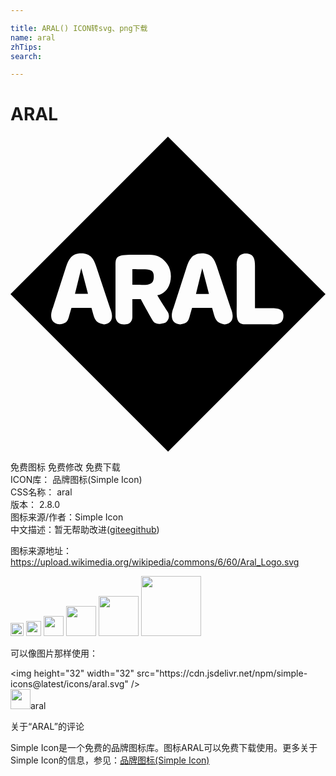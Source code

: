 ```yaml
---

title: ARAL() ICON转svg、png下载
name: aral
zhTips: 
search: 

---
```


# ARAL  <small style="font-size: 60%;font-weight: 100"></small>

<div id="svg" class="svg-wrap">
<svg role="img" viewBox="0 0 24 24" xmlns="http://www.w3.org/2000/svg"><title>ARAL icon</title><path d="M5.393 10.02l-.48 1.959.99.001-.51-1.96zm3.892.082v1.187c.549-.002.958.03 1.229-.033.27-.062.404-.217.404-.592 0-.334-.12-.469-.385-.523-.264-.055-.672-.028-1.248-.04zm5.326-.079l-.48 1.96h.99l-.51-1.96zM11.996 0L0 11.998 12.004 24 24 12.004 11.996 0zM5.393 8.896c.366 0 .606.117.775.295.169.18.267.421.35.67l1.07 3.211s.134.276.144.567c.01.29-.104.599-.6.666-.355-.054-.536-.156-.657-.35-.122-.194-.184-.482-.305-.91H4.645c-.147.468-.195.757-.295.941-.1.184-.254.263-.616.317-.508-.054-.636-.369-.636-.67 0-.301.129-.588.129-.588l1.015-3.152c.08-.246.176-.495.348-.682.172-.187.42-.315.803-.315zm9.191.002c.366 0 .607.117.775.295.17.18.267.421.35.67l1.072 3.211s.135.276.145.567c.01.29-.104.599-.6.666-.356-.054-.536-.156-.658-.35-.122-.194-.186-.482-.307-.91h-1.525c-.147.468-.193.757-.293.941-.1.184-.256.263-.617.317-.509-.054-.635-.367-.635-.668 0-.301.127-.59.127-.59l1.016-3.152c.075-.233.17-.484.343-.674.174-.19.424-.323.807-.323zm3.346.002c.308 0 .483.114.58.291.097.178.117.418.117.672v3.207c.215.005 1.23 0 1.23 0 .29 0 .53.02.694.106.164.086.252.239.244.504-.01.361-.18.517-.406.582-.226.065-.509.039-.744.039h-1.766c-.375 0-.536-.165-.604-.436-.067-.27-.04-.645-.04-1.062v-2.94c-.014-.254.02-.496.126-.674.107-.177.288-.289.569-.289zm-8.645.104h1.098c.254 0 .51-.002.767.084.259.086.52.26.786.613.28.378.35.933.222 1.414-.128.481-.456.889-.972.969.187.348.804 1.283.804 1.283s.066.11.078.266c.012.155-.03.357-.25.539-.388.147-.633.106-.78.03-.149-.078-.2-.192-.2-.192s-.562-.964-.91-1.633h-.643v1.338s.01.154-.064.305c-.075.15-.236.298-.578.285-.327 0-.488-.155-.567-.309C7.997 13.842 8 13.69 8 13.69V9.861c0-.334.006-.549.17-.68.164-.13.486-.177 1.115-.177z"/></svg>
</div>
<detail full-name='aral'></detail>

<div class="detail-page">
<p>
<span><span class="badge-success badge">免费图标</span> <span class="badge-success badge">免费修改</span>  <span class="badge-success badge">免费下载</span> </span>
<br/>
<span>
ICON库：
<span class="badge-secondary badge">品牌图标(Simple Icon)</span> 
</span>
<br/>
<span>
CSS名称：
<span class="badge-secondary badge">aral</span> 
</span>

<br/>
<span>
版本：
<span class="badge-secondary badge">2.8.0</span> 
</span>
<br/>
<span>图标来源/作者：<span class="badge-light badge">Simple Icon</span></span> 
<br/>
<span class="zh-detail">中文描述：暂无<span class="help-link"><span>帮助改进</span>(<a href="https://gitee.com/liuwave/icon-helper/edit/master/json/brands/aral.json" target="_blank" rel="noopener noreferrer">gitee</a><a href="https://github.com/liuwave/icon-helper/edit/master/json/brands/aral.json" target="_blank" rel="noopener noreferrer">github</a></span>)</span><br/>
</p>
</div><div class="description description alert alert-light"><p>图标来源地址：<a href="https://upload.wikimedia.org/wikipedia/commons/6/60/Aral_Logo.svg" target="_blank" rel="noopener noreferrer">https://upload.wikimedia.org/wikipedia/commons/6/60/Aral_Logo.svg</a></p></div>
<div class="alert alert-dark">
<img height="21" width="21" src="https://cdn.jsdelivr.net/npm/simple-icons@latest/icons/aral.svg" />
<img height="24" width="24" src="https://cdn.jsdelivr.net/npm/simple-icons@latest/icons/aral.svg" />
<img height="32" width="32" src="https://cdn.jsdelivr.net/npm/simple-icons@latest/icons/aral.svg" />
<img height="48" width="48" src="https://cdn.jsdelivr.net/npm/simple-icons@latest/icons/aral.svg" />
<img height="64" width="64" src="https://cdn.jsdelivr.net/npm/simple-icons@latest/icons/aral.svg" />
<img height="96" width="96" src="https://cdn.jsdelivr.net/npm/simple-icons@latest/icons/aral.svg" />

</div>
<div>
  <p>可以像图片那样使用：    
  </p>
  <div class="alert alert-primary" style="font-size: 14px">
    &lt;img height="32" width="32" src="https://cdn.jsdelivr.net/npm/simple-icons@latest/icons/aral.svg" /&gt;
    <copy-btn content='<img height="32" width="32" src="https://cdn.jsdelivr.net/npm/simple-icons@latest/icons/aral.svg" />'></copy-btn>
  </div>
  <div class="alert alert-secondary">
    <img height="32" width="32" src="https://cdn.jsdelivr.net/npm/simple-icons@latest/icons/aral.svg" />aral
    <copy-btn content="aral" btn-title="复制图标名称"></copy-btn>
  </div>
</div>

<Vssue title="关于“ARAL”的评论" >关于“ARAL”的评论</Vssue>


<div><p>Simple Icon是一个免费的品牌图标库。图标ARAL可以免费下载使用。更多关于  Simple Icon的信息，参见：<a target="_blank" href="https://iconhelper.cn/brands.html">品牌图标(Simple Icon)</a>
</p></div>
